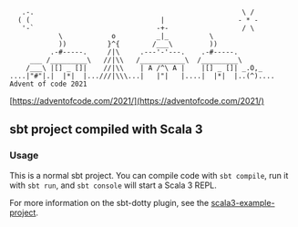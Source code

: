        .-.                                                   \ /
      ( (                                |                  - * -
       '-`                              -+-                  / \
                \            o          _|_          \
                ))          }^{        /___\         ))
              .-#-----.     /|\     .---'-'---.    .-#-----.
         ___ /_________\   //|\\   /___________\  /_________\  
        /___\ |[] _ []|    //|\\    | A /^\ A |    |[] _ []| _.O,_
    ....|"#"|.|  |*|  |...///|\\\...|   |"|   |....|  |*|  |..(^).... Advent of code 2021

[https://adventofcode.com/2021/](https://adventofcode.com/2021/)

## sbt project compiled with Scala 3

### Usage

This is a normal sbt project. You can compile code with `sbt compile`, run it with `sbt run`, and `sbt console` will start a Scala 3 REPL.

For more information on the sbt-dotty plugin, see the
[scala3-example-project](https://github.com/scala/scala3-example-project/blob/main/README.md).
